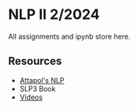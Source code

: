 # NLP II 2/2024

All assignments and ipynb store here.

## Resources
- [Attapol's NLP](https://attapol.github.io/programming-nlp-book/book/intro.html)
- SLP3 Book
- [Videos](https://attapol.github.io/compling/)